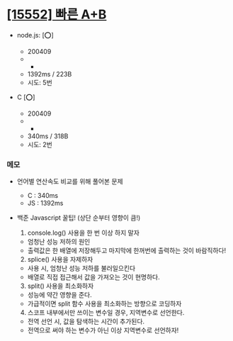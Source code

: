 # [[15552] 빠른 A+B](http://icpc.me/15552)

- node.js: [:o:]
  - 200409
  - -
  - 1392ms / 223B
  - 시도: 5번

- C [:o:]
  - 200409
  - -
  - 340ms / 318B
  - 시도: 2번


### 메모
 - 언어별 연산속도 비교를 위해 풀어본 문제
   - C : 340ms
   - JS : 1392ms
   

 - 백준 Javascript 꿀팁! (상단 순부터 영향이 큼!)
   1. console.log() 사용을 한 번 이상 하지 말자
     - 엄청난 성능 저하의 원인
     - 출력값은 한 배열에 저장해두고 마지막에 한꺼번에 출력하는 것이 바람직하다!
   2. splice() 사용을 자제하자
     - 사용 시, 엄청난 성능 저하를 불러일으킨다
     - 배열로 직접 접근해서 값을 가져오는 것이 현명하다.
   3. split() 사용을 최소화하자
     - 성능에 약간 영향을 준다.
     - 가급적이면 split 함수 사용을 최소화하는 방향으로 코딩하자
   4. 스코프 내부에서만 쓰이는 변수일 경우, 지역변수로 선언한다.
     - 전역 선언 시, 값을 탐색하는 시간이 추가된다.
     - 전역으로 써야 하는 변수가 아닌 이상 지역변수로 선언하자!

